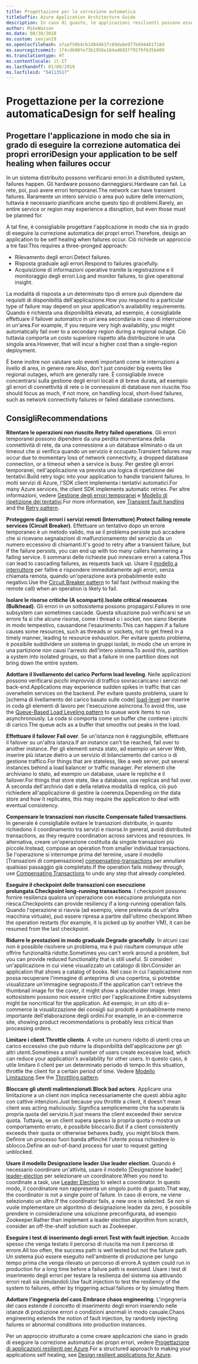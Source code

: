 ```yaml
---
title: Progettazione per la correzione automatica
titleSuffix: Azure Application Architecture Guide
description: In caso di guasto, le applicazioni resilienti possono essere ripristinate senza alcun intervento manuale.
author: MikeWasson
ms.date: 08/30/2018
ms.custom: seojan19
ms.openlocfilehash: a7aaf50b4cb1d844637c89da8e977b694481f18d
ms.sourcegitcommit: 1f4cdb08fe73b1956e164ad692f792f9f635b409
ms.translationtype: HT
ms.contentlocale: it-IT
ms.lasthandoff: 01/08/2019
ms.locfileid: "54113517"
---
```

# <a name="design-for-self-healing"></a><span data-ttu-id="98c5b-103">Progettazione per la correzione automatica</span><span class="sxs-lookup"><span data-stu-id="98c5b-103">Design for self healing</span></span>

## <a name="design-your-application-to-be-self-healing-when-failures-occur"></a><span data-ttu-id="98c5b-104">Progettare l'applicazione in modo che sia in grado di eseguire la correzione automatica dei propri errori</span><span class="sxs-lookup"><span data-stu-id="98c5b-104">Design your application to be self healing when failures occur</span></span>

<span data-ttu-id="98c5b-105">In un sistema distribuito possono verificarsi errori.</span><span class="sxs-lookup"><span data-stu-id="98c5b-105">In a distributed system, failures happen.</span></span> <span data-ttu-id="98c5b-106">Gli hardware possono danneggiarsi.</span><span class="sxs-lookup"><span data-stu-id="98c5b-106">Hardware can fail.</span></span> <span data-ttu-id="98c5b-107">La rete, poi, può avere errori temporanei.</span><span class="sxs-lookup"><span data-stu-id="98c5b-107">The network can have transient failures.</span></span> <span data-ttu-id="98c5b-108">Raramente un intero servizio o area può subire delle interruzioni, tuttavia è necessario pianificare anche questo tipo di problemi.</span><span class="sxs-lookup"><span data-stu-id="98c5b-108">Rarely, an entire service or region may experience a disruption, but even those must be planned for.</span></span>

<span data-ttu-id="98c5b-109">A tal fine, è consigliabile progettare l'applicazione in modo che sia in grado di eseguire la correzione automatica dei propri errori.</span><span class="sxs-lookup"><span data-stu-id="98c5b-109">Therefore, design an application to be self healing when failures occur.</span></span> <span data-ttu-id="98c5b-110">Ciò richiede un approccio a tre fasi:</span><span class="sxs-lookup"><span data-stu-id="98c5b-110">This requires a three-pronged approach:</span></span>

- <span data-ttu-id="98c5b-111">Rilevamento degli errori.</span><span class="sxs-lookup"><span data-stu-id="98c5b-111">Detect failures.</span></span>
- <span data-ttu-id="98c5b-112">Risposta graduale agli errori.</span><span class="sxs-lookup"><span data-stu-id="98c5b-112">Respond to failures gracefully.</span></span>
- <span data-ttu-id="98c5b-113">Acquisizione di informazioni operative tramite la registrazione e il monitoraggio degli errori.</span><span class="sxs-lookup"><span data-stu-id="98c5b-113">Log and monitor failures, to give operational insight.</span></span>

<span data-ttu-id="98c5b-114">La modalità di risposta a un determinato tipo di errore può dipendere dai requisiti di disponibilità dell'applicazione.</span><span class="sxs-lookup"><span data-stu-id="98c5b-114">How you respond to a particular type of failure may depend on your application's availability requirements.</span></span> <span data-ttu-id="98c5b-115">Quando è richiesta una disponibilità elevata, ad esempio, è consigliabile effettuare il failover automatico in un'area secondaria in caso di interruzione in un'area.</span><span class="sxs-lookup"><span data-stu-id="98c5b-115">For example, if you require very high availability, you might automatically fail over to a secondary region during a regional outage.</span></span> <span data-ttu-id="98c5b-116">Ciò tuttavia comporta un costo superiore rispetto alla distribuzione in una singola area.</span><span class="sxs-lookup"><span data-stu-id="98c5b-116">However, that will incur a higher cost than a single-region deployment.</span></span>

<span data-ttu-id="98c5b-117">È bene inoltre non valutare solo eventi importanti come le interruzioni a livello di area, in genere rare.</span><span class="sxs-lookup"><span data-stu-id="98c5b-117">Also, don't just consider big events like regional outages, which are generally rare.</span></span> <span data-ttu-id="98c5b-118">È consigliabile invece concentrarsi sulla gestione degli errori locali e di breve durata, ad esempio gli errori di connettività di rete o le connessioni di database non riuscite.</span><span class="sxs-lookup"><span data-stu-id="98c5b-118">You should focus as much, if not more, on handling local, short-lived failures, such as network connectivity failures or failed database connections.</span></span>

## <a name="recommendations"></a><span data-ttu-id="98c5b-119">Consigli</span><span class="sxs-lookup"><span data-stu-id="98c5b-119">Recommendations</span></span>

<span data-ttu-id="98c5b-120">**Ritentare le operazioni non riuscite**.</span><span class="sxs-lookup"><span data-stu-id="98c5b-120">**Retry failed operations**.</span></span> <span data-ttu-id="98c5b-121">Gli errori temporanei possono dipendere da una perdita momentanea della connettività di rete, da una connessione a un database eliminato o da un timeout che si verifica quando un servizio è occupato.</span><span class="sxs-lookup"><span data-stu-id="98c5b-121">Transient failures may occur due to momentary loss of network connectivity, a dropped database connection, or a timeout when a service is busy.</span></span> <span data-ttu-id="98c5b-122">Per gestire gli errori temporanei, nell'applicazione va prevista una logica di ripetizione dei tentativi.</span><span class="sxs-lookup"><span data-stu-id="98c5b-122">Build retry logic into your application to handle transient failures.</span></span> <span data-ttu-id="98c5b-123">In molti servizi di Azure, l'SDK client implementa i tentativi automatici.</span><span class="sxs-lookup"><span data-stu-id="98c5b-123">For many Azure services, the client SDK implements automatic retries.</span></span> <span data-ttu-id="98c5b-124">Per altre informazioni, vedere [Gestione degli errori temporanei][transient-fault-handling] e [Modello di ripetizione dei tentativi][retry].</span><span class="sxs-lookup"><span data-stu-id="98c5b-124">For more information, see [Transient fault handling][transient-fault-handling] and the [Retry pattern][retry].</span></span>

<span data-ttu-id="98c5b-125">**Proteggere dagli errori i servizi remoti (Interruttore)**.</span><span class="sxs-lookup"><span data-stu-id="98c5b-125">**Protect failing remote services (Circuit Breaker)**.</span></span> <span data-ttu-id="98c5b-126">Effettuare un tentativo dopo un errore temporaneo è un metodo valido, ma se il problema persiste può accadere che si ricevano segnalazioni di malfunzionamento del servizio da un numero eccessivo di chiamanti.</span><span class="sxs-lookup"><span data-stu-id="98c5b-126">It's good to retry after a transient failure, but if the failure persists, you can end up with too many callers hammering a failing service.</span></span> <span data-ttu-id="98c5b-127">Il sommarsi delle richieste può innescare errori a catena.</span><span class="sxs-lookup"><span data-stu-id="98c5b-127">This can lead to cascading failures, as requests back up.</span></span> <span data-ttu-id="98c5b-128">Usare il [modello a interruttore][circuit-breaker] per fallire e rispondere immediatamente agli errori, senza chiamata remota, quando un'operazione avrà probabilmente esito negativo.</span><span class="sxs-lookup"><span data-stu-id="98c5b-128">Use the [Circuit Breaker pattern][circuit-breaker] to fail fast (without making the remote call) when an operation is likely to fail.</span></span>

<span data-ttu-id="98c5b-129">**Isolare le risorse critiche (A scomparti)**.</span><span class="sxs-lookup"><span data-stu-id="98c5b-129">**Isolate critical resources (Bulkhead)**.</span></span> <span data-ttu-id="98c5b-130">Gli errori in un sottosistema possono propagarsi.</span><span class="sxs-lookup"><span data-stu-id="98c5b-130">Failures in one subsystem can sometimes cascade.</span></span> <span data-ttu-id="98c5b-131">Questa situazione può verificarsi se un errore fa sì che alcune risorse, come i thread o i socket, non siano liberate in modo tempestivo, causandone l'esaurimento.</span><span class="sxs-lookup"><span data-stu-id="98c5b-131">This can happen if a failure causes some resources, such as threads or sockets, not to get freed in a timely manner, leading to resource exhaustion.</span></span> <span data-ttu-id="98c5b-132">Per evitare questo problema, è possibile suddividere un sistema in gruppi isolati, in modo che un errore in una partizione non causi l'arresto dell'intero sistema.</span><span class="sxs-lookup"><span data-stu-id="98c5b-132">To avoid this, partition a system into isolated groups, so that a failure in one partition does not bring down the entire system.</span></span>

<span data-ttu-id="98c5b-133">**Adottare il livellamento del carico**.</span><span class="sxs-lookup"><span data-stu-id="98c5b-133">**Perform load leveling**.</span></span> <span data-ttu-id="98c5b-134">Nelle applicazioni possono verificarsi picchi improvvisi di traffico sovraccaricano i servizi nel back-end.</span><span class="sxs-lookup"><span data-stu-id="98c5b-134">Applications may experience sudden spikes in traffic that can overwhelm services on the backend.</span></span> <span data-ttu-id="98c5b-135">Per evitare questo problema, usare lo [schema di livellamento del carico basato sulle code] [load-level] per inserire in coda gli elementi di lavoro per l'esecuzione asincrona.</span><span class="sxs-lookup"><span data-stu-id="98c5b-135">To avoid this, use the [Queue-Based Load Leveling pattern][load-level] to queue work items to run asynchronously.</span></span> <span data-ttu-id="98c5b-136">La coda si comporta come un buffer che contiene i picchi di carico.</span><span class="sxs-lookup"><span data-stu-id="98c5b-136">The queue acts as a buffer that smooths out peaks in the load.</span></span>

<span data-ttu-id="98c5b-137">**Effettuare il failover**.</span><span class="sxs-lookup"><span data-stu-id="98c5b-137">**Fail over**.</span></span> <span data-ttu-id="98c5b-138">Se un'istanza non è raggiungibile, effettuare il failover su un'altra istanza.</span><span class="sxs-lookup"><span data-stu-id="98c5b-138">If an instance can't be reached, fail over to another instance.</span></span> <span data-ttu-id="98c5b-139">Per gli elementi senza stato, ad esempio un server Web, inserire più istanze dietro a un servizio di bilanciamento del carico o di gestione traffico.</span><span class="sxs-lookup"><span data-stu-id="98c5b-139">For things that are stateless, like a web server, put several instances behind a load balancer or traffic manager.</span></span> <span data-ttu-id="98c5b-140">Per elementi che archiviano lo stato, ad esempio un database, usare le repliche e il failover.</span><span class="sxs-lookup"><span data-stu-id="98c5b-140">For things that store state, like a database, use replicas and fail over.</span></span> <span data-ttu-id="98c5b-141">A seconda dell'archivio dati e della relativa modalità di replica, ciò può richiedere all'applicazione di gestire la coerenza.</span><span class="sxs-lookup"><span data-stu-id="98c5b-141">Depending on the data store and how it replicates, this may require the application to deal with eventual consistency.</span></span>

<span data-ttu-id="98c5b-142">**Compensare le transazioni non riuscite**.</span><span class="sxs-lookup"><span data-stu-id="98c5b-142">**Compensate failed transactions**.</span></span> <span data-ttu-id="98c5b-143">In generale è consigliabile evitare le transazioni distribuite, in quanto richiedono il coordinamento tra servizi e risorse.</span><span class="sxs-lookup"><span data-stu-id="98c5b-143">In general, avoid distributed transactions, as they require coordination across services and resources.</span></span> <span data-ttu-id="98c5b-144">In alternativa, creare un'operazione costituita da singole transazioni più piccole.</span><span class="sxs-lookup"><span data-stu-id="98c5b-144">Instead, compose an operation from smaller individual transactions.</span></span> <span data-ttu-id="98c5b-145">Se l'operazione si interrompe prima del termine, usare il modello [Transazioni di compensazione] [ compensating-transactions] per annullare qualsiasi passaggio già completato.</span><span class="sxs-lookup"><span data-stu-id="98c5b-145">If the operation fails midway through, use [Compensating Transactions][compensating-transactions] to undo any step that already completed.</span></span>

<span data-ttu-id="98c5b-146">**Eseguire il checkpoint delle transazioni con esecuzione prolungata**.</span><span class="sxs-lookup"><span data-stu-id="98c5b-146">**Checkpoint long-running transactions**.</span></span> <span data-ttu-id="98c5b-147">I checkpoint possono fornire resilienza qualora un'operazione con esecuzione prolungata non riesca.</span><span class="sxs-lookup"><span data-stu-id="98c5b-147">Checkpoints can provide resiliency if a long-running operation fails.</span></span> <span data-ttu-id="98c5b-148">Quando l'operazione si riavvia (ad esempio, viene prelevata da un'altra macchina virtuale), può essere ripresa a partire dall'ultimo checkpoint.</span><span class="sxs-lookup"><span data-stu-id="98c5b-148">When the operation restarts (for example, it is picked up by another VM), it can be resumed from the last checkpoint.</span></span>

<span data-ttu-id="98c5b-149">**Ridurre le prestazioni in modo graduale**.</span><span class="sxs-lookup"><span data-stu-id="98c5b-149">**Degrade gracefully**.</span></span> <span data-ttu-id="98c5b-150">In alcuni casi non è possibile risolvere un problema, ma è può risultare comunque utile offrire funzionalità ridotte.</span><span class="sxs-lookup"><span data-stu-id="98c5b-150">Sometimes you can't work around a problem, but you can provide reduced functionality that is still useful.</span></span> <span data-ttu-id="98c5b-151">Si consideri un'applicazione in cui viene visualizzato un catalogo di libri.</span><span class="sxs-lookup"><span data-stu-id="98c5b-151">Consider an application that shows a catalog of books.</span></span> <span data-ttu-id="98c5b-152">Nel caso in cui l'applicazione non possa recuperare l'immagine di anteprima di una copertina, si potrebbe visualizzare un'immagine segnaposto.</span><span class="sxs-lookup"><span data-stu-id="98c5b-152">If the application can't retrieve the thumbnail image for the cover, it might show a placeholder image.</span></span> <span data-ttu-id="98c5b-153">Interi sottosistemi possono non essere critici per l'applicazione.</span><span class="sxs-lookup"><span data-stu-id="98c5b-153">Entire subsystems might be noncritical for the application.</span></span> <span data-ttu-id="98c5b-154">Ad esempio, in un sito di e-commerce la visualizzazione dei consigli sui prodotti è probabilmente meno importante dell'elaborazione degli ordini.</span><span class="sxs-lookup"><span data-stu-id="98c5b-154">For example, in an e-commerce site, showing product recommendations is probably less critical than processing orders.</span></span>

<span data-ttu-id="98c5b-155">**Limitare i client**.</span><span class="sxs-lookup"><span data-stu-id="98c5b-155">**Throttle clients**.</span></span> <span data-ttu-id="98c5b-156">A volte un numero ridotto di utenti crea un carico eccessivo che può ridurre la disponibilità dell'applicazione per gli altri utenti.</span><span class="sxs-lookup"><span data-stu-id="98c5b-156">Sometimes a small number of users create excessive load, which can reduce your application's availability for other users.</span></span> <span data-ttu-id="98c5b-157">In questo caso, è utile limitare il client per un determinato periodo di tempo.</span><span class="sxs-lookup"><span data-stu-id="98c5b-157">In this situation, throttle the client for a certain period of time.</span></span> <span data-ttu-id="98c5b-158">Vedere [Modello Limitazione][throttle].</span><span class="sxs-lookup"><span data-stu-id="98c5b-158">See the [Throttling pattern][throttle].</span></span>

<span data-ttu-id="98c5b-159">**Bloccare gli utenti malintenzionati**.</span><span class="sxs-lookup"><span data-stu-id="98c5b-159">**Block bad actors**.</span></span> <span data-ttu-id="98c5b-160">Applicare una limitazione a un client non implica necessariamente che questi abbia agito con cattive intenzioni.</span><span class="sxs-lookup"><span data-stu-id="98c5b-160">Just because you throttle a client, it doesn't mean client was acting maliciously.</span></span> <span data-ttu-id="98c5b-161">Significa semplicemente che ha superato la propria quota del servizio.</span><span class="sxs-lookup"><span data-stu-id="98c5b-161">It just means the client exceeded their service quota.</span></span> <span data-ttu-id="98c5b-162">Tuttavia, se un client supera spesso la propria quota o mostra un comportamento errato, è possibile bloccarlo.</span><span class="sxs-lookup"><span data-stu-id="98c5b-162">But if a client consistently exceeds their quota or otherwise behaves badly, you might block them.</span></span> <span data-ttu-id="98c5b-163">Definire un processo fuori banda affinché l'utente possa richiedere lo sblocco.</span><span class="sxs-lookup"><span data-stu-id="98c5b-163">Define an out-of-band process for user to request getting unblocked.</span></span>

<span data-ttu-id="98c5b-164">**Usare il modello Designazione leader**.</span><span class="sxs-lookup"><span data-stu-id="98c5b-164">**Use leader election**.</span></span> <span data-ttu-id="98c5b-165">Quando è necessario coordinare un'attività, usare il modello [Designazione leader] [ leader-election] per selezionare un coordinatore.</span><span class="sxs-lookup"><span data-stu-id="98c5b-165">When you need to coordinate a task, use [Leader Election][leader-election] to select a coordinator.</span></span> <span data-ttu-id="98c5b-166">In questo modo, il coordinatore non rappresenta un singolo punto di guasto.</span><span class="sxs-lookup"><span data-stu-id="98c5b-166">That way, the coordinator is not a single point of failure.</span></span> <span data-ttu-id="98c5b-167">In caso di errore, ne viene selezionato un altro.</span><span class="sxs-lookup"><span data-stu-id="98c5b-167">If the coordinator fails, a new one is selected.</span></span> <span data-ttu-id="98c5b-168">Se non si vuole implementare un algoritmo di designazione leader da zero, è possibile prendere in considerazione una soluzione preconfigurata, ad esempio Zookeeper.</span><span class="sxs-lookup"><span data-stu-id="98c5b-168">Rather than implement a leader election algorithm from scratch, consider an off-the-shelf solution such as Zookeeper.</span></span>

<span data-ttu-id="98c5b-169">**Eseguire i test di inserimento degli errori**.</span><span class="sxs-lookup"><span data-stu-id="98c5b-169">**Test with fault injection**.</span></span> <span data-ttu-id="98c5b-170">Accade spesso che venga testato il percorso di riuscita ma non il percorso di errore.</span><span class="sxs-lookup"><span data-stu-id="98c5b-170">All too often, the success path is well tested but not the failure path.</span></span> <span data-ttu-id="98c5b-171">Un sistema può essere eseguito nell'ambiente di produzione per lungo tempo prima che venga rilevato un percorso di errore.</span><span class="sxs-lookup"><span data-stu-id="98c5b-171">A system could run in production for a long time before a failure path is exercised.</span></span> <span data-ttu-id="98c5b-172">Usare i test di inserimento degli errori per testare la resilienza del sistema sia attivando errori reali sia simulandoli.</span><span class="sxs-lookup"><span data-stu-id="98c5b-172">Use fault injection to test the resiliency of the system to failures, either by triggering actual failures or by simulating them.</span></span>

<span data-ttu-id="98c5b-173">**Adottare l'ingegneria del caos**.</span><span class="sxs-lookup"><span data-stu-id="98c5b-173">**Embrace chaos engineering**.</span></span> <span data-ttu-id="98c5b-174">L'ingegneria del caos estende il concetto di inserimento degli errori inserendo nelle istanze di produzione errori o condizioni anormali in modo casuale.</span><span class="sxs-lookup"><span data-stu-id="98c5b-174">Chaos engineering extends the notion of fault injection, by randomly injecting failures or abnormal conditions into production instances.</span></span>

<span data-ttu-id="98c5b-175">Per un approccio strutturato a come creare applicazioni che siano in grado di eseguire la correzione automatica dei propri errori, vedere [Progettazione di applicazioni resilienti per Azure][resiliency-overview].</span><span class="sxs-lookup"><span data-stu-id="98c5b-175">For a structured approach to making your applications self healing, see [Design resilient applications for Azure][resiliency-overview].</span></span>

<!-- links -->

[circuit-breaker]: ../../patterns/circuit-breaker.md
[compensating-transactions]: ../../patterns/compensating-transaction.md
[leader-election]: ../../patterns/leader-election.md
[load-level]: ../../patterns/queue-based-load-leveling.md
[resiliency-overview]: ../../resiliency/index.md
[retry]: ../../patterns/retry.md
[throttle]: ../../patterns/throttling.md
[transient-fault-handling]: ../../best-practices/transient-faults.md
